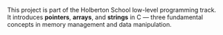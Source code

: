 This project is part of the Holberton School low-level programming track.  
It introduces **pointers**, **arrays**, and **strings** in C — three fundamental concepts in memory management and data manipulation.